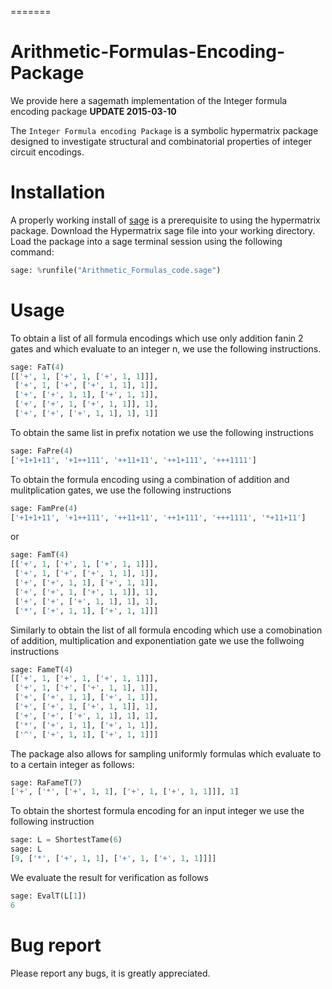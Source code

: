 =======
# Arithmetic-Formulas-Encoding-Package

We provide here a sagemath implementation of the Integer formula encoding package
**UPDATE 2015-03-10** 

The `Integer Formula encoding Package` is a symbolic hypermatrix package designed to
investigate structural and combinatorial properties of integer circuit encodings.

# Installation 

A properly working install of [sage](http://sagemath.org/) is a prerequisite to using the hypermatrix 
package. Download the Hypermatrix sage file into your working directory. Load the package 
into a sage terminal session using the following command:

```python
sage: %runfile("Arithmetic_Formulas_code.sage")
```

# Usage

To obtain a list of all formula encodings which use only addition fanin 2 gates
and which evaluate to an integer n, we use the following instructions.

```python
sage: FaT(4)
[['+', 1, ['+', 1, ['+', 1, 1]]],
 ['+', 1, ['+', ['+', 1, 1], 1]],
 ['+', ['+', 1, 1], ['+', 1, 1]],
 ['+', ['+', 1, ['+', 1, 1]], 1],
 ['+', ['+', ['+', 1, 1], 1], 1]] 
```
To obtain the same list in prefix notation we use the following instructions

```python
sage: FaPre(4)
['+1+1+11', '+1++111', '++11+11', '++1+111', '+++1111']
```
To obtain the formula encoding using a combination of addition and mulitplication gates,
we use the following instructions

```python
sage: FamPre(4)
['+1+1+11', '+1++111', '++11+11', '++1+111', '+++1111', '*+11+11']
```
or
```python
sage: FamT(4)
[['+', 1, ['+', 1, ['+', 1, 1]]],
 ['+', 1, ['+', ['+', 1, 1], 1]],
 ['+', ['+', 1, 1], ['+', 1, 1]],
 ['+', ['+', 1, ['+', 1, 1]], 1],
 ['+', ['+', ['+', 1, 1], 1], 1],
 ['*', ['+', 1, 1], ['+', 1, 1]]]
```

Similarly to obtain the list of all formula encoding which use a comobination of addition,
multiplication and exponentiation gate we use the follwoing instructions

```python
sage: FameT(4)
[['+', 1, ['+', 1, ['+', 1, 1]]],
 ['+', 1, ['+', ['+', 1, 1], 1]],
 ['+', ['+', 1, 1], ['+', 1, 1]],
 ['+', ['+', 1, ['+', 1, 1]], 1],
 ['+', ['+', ['+', 1, 1], 1], 1],
 ['*', ['+', 1, 1], ['+', 1, 1]],
 ['^', ['+', 1, 1], ['+', 1, 1]]]
```

The package also allows for sampling uniformly formulas which evaluate to to a certain integer as follows:

```python
sage: RaFameT(7)
['+', ['*', ['+', 1, 1], ['+', 1, ['+', 1, 1]]], 1]
```


To obtain the shortest formula encoding for an input integer we use the following instruction

```python
sage: L = ShortestTame(6)
sage: L
[9, ['*', ['+', 1, 1], ['+', 1, ['+', 1, 1]]]]
```
We evaluate the result for verification as follows 

```python
sage: EvalT(L[1]) 
6
```

# Bug report

Please report any bugs, it is greatly appreciated.
